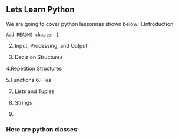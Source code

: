 

## Lets Learn Python

We are going to cover python lessonnas shown below:
  1.Introduction
  
	Add README chapter 1
 
2. Input, Processing, and Output
 
3. Decision Structures
 
4.Repetition Structures
 
5.Functions
6.Files
 
7. Lists and Tuples
 
8. Strings
9. 
### Here are python classes:
